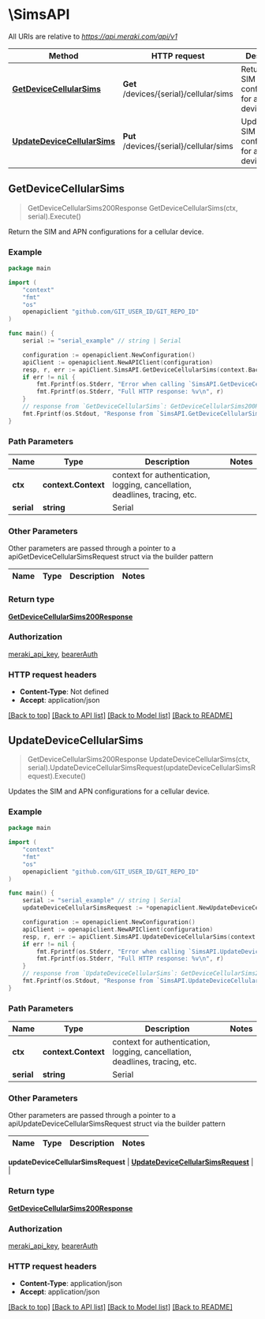 # \SimsAPI

All URIs are relative to *https://api.meraki.com/api/v1*

Method | HTTP request | Description
------------- | ------------- | -------------
[**GetDeviceCellularSims**](SimsAPI.md#GetDeviceCellularSims) | **Get** /devices/{serial}/cellular/sims | Return the SIM and APN configurations for a cellular device.
[**UpdateDeviceCellularSims**](SimsAPI.md#UpdateDeviceCellularSims) | **Put** /devices/{serial}/cellular/sims | Updates the SIM and APN configurations for a cellular device.



## GetDeviceCellularSims

> GetDeviceCellularSims200Response GetDeviceCellularSims(ctx, serial).Execute()

Return the SIM and APN configurations for a cellular device.



### Example

```go
package main

import (
	"context"
	"fmt"
	"os"
	openapiclient "github.com/GIT_USER_ID/GIT_REPO_ID"
)

func main() {
	serial := "serial_example" // string | Serial

	configuration := openapiclient.NewConfiguration()
	apiClient := openapiclient.NewAPIClient(configuration)
	resp, r, err := apiClient.SimsAPI.GetDeviceCellularSims(context.Background(), serial).Execute()
	if err != nil {
		fmt.Fprintf(os.Stderr, "Error when calling `SimsAPI.GetDeviceCellularSims``: %v\n", err)
		fmt.Fprintf(os.Stderr, "Full HTTP response: %v\n", r)
	}
	// response from `GetDeviceCellularSims`: GetDeviceCellularSims200Response
	fmt.Fprintf(os.Stdout, "Response from `SimsAPI.GetDeviceCellularSims`: %v\n", resp)
}
```

### Path Parameters


Name | Type | Description  | Notes
------------- | ------------- | ------------- | -------------
**ctx** | **context.Context** | context for authentication, logging, cancellation, deadlines, tracing, etc.
**serial** | **string** | Serial | 

### Other Parameters

Other parameters are passed through a pointer to a apiGetDeviceCellularSimsRequest struct via the builder pattern


Name | Type | Description  | Notes
------------- | ------------- | ------------- | -------------


### Return type

[**GetDeviceCellularSims200Response**](GetDeviceCellularSims200Response.md)

### Authorization

[meraki_api_key](../README.md#meraki_api_key), [bearerAuth](../README.md#bearerAuth)

### HTTP request headers

- **Content-Type**: Not defined
- **Accept**: application/json

[[Back to top]](#) [[Back to API list]](../README.md#documentation-for-api-endpoints)
[[Back to Model list]](../README.md#documentation-for-models)
[[Back to README]](../README.md)


## UpdateDeviceCellularSims

> GetDeviceCellularSims200Response UpdateDeviceCellularSims(ctx, serial).UpdateDeviceCellularSimsRequest(updateDeviceCellularSimsRequest).Execute()

Updates the SIM and APN configurations for a cellular device.



### Example

```go
package main

import (
	"context"
	"fmt"
	"os"
	openapiclient "github.com/GIT_USER_ID/GIT_REPO_ID"
)

func main() {
	serial := "serial_example" // string | Serial
	updateDeviceCellularSimsRequest := *openapiclient.NewUpdateDeviceCellularSimsRequest() // UpdateDeviceCellularSimsRequest |  (optional)

	configuration := openapiclient.NewConfiguration()
	apiClient := openapiclient.NewAPIClient(configuration)
	resp, r, err := apiClient.SimsAPI.UpdateDeviceCellularSims(context.Background(), serial).UpdateDeviceCellularSimsRequest(updateDeviceCellularSimsRequest).Execute()
	if err != nil {
		fmt.Fprintf(os.Stderr, "Error when calling `SimsAPI.UpdateDeviceCellularSims``: %v\n", err)
		fmt.Fprintf(os.Stderr, "Full HTTP response: %v\n", r)
	}
	// response from `UpdateDeviceCellularSims`: GetDeviceCellularSims200Response
	fmt.Fprintf(os.Stdout, "Response from `SimsAPI.UpdateDeviceCellularSims`: %v\n", resp)
}
```

### Path Parameters


Name | Type | Description  | Notes
------------- | ------------- | ------------- | -------------
**ctx** | **context.Context** | context for authentication, logging, cancellation, deadlines, tracing, etc.
**serial** | **string** | Serial | 

### Other Parameters

Other parameters are passed through a pointer to a apiUpdateDeviceCellularSimsRequest struct via the builder pattern


Name | Type | Description  | Notes
------------- | ------------- | ------------- | -------------

 **updateDeviceCellularSimsRequest** | [**UpdateDeviceCellularSimsRequest**](UpdateDeviceCellularSimsRequest.md) |  | 

### Return type

[**GetDeviceCellularSims200Response**](GetDeviceCellularSims200Response.md)

### Authorization

[meraki_api_key](../README.md#meraki_api_key), [bearerAuth](../README.md#bearerAuth)

### HTTP request headers

- **Content-Type**: application/json
- **Accept**: application/json

[[Back to top]](#) [[Back to API list]](../README.md#documentation-for-api-endpoints)
[[Back to Model list]](../README.md#documentation-for-models)
[[Back to README]](../README.md)

